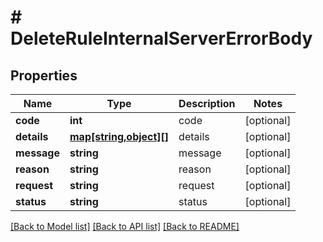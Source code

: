 # # DeleteRuleInternalServerErrorBody

## Properties

Name | Type | Description | Notes
------------ | ------------- | ------------- | -------------
**code** | **int** | code | [optional] 
**details** | [**map[string,object][]**](map.md) | details | [optional] 
**message** | **string** | message | [optional] 
**reason** | **string** | reason | [optional] 
**request** | **string** | request | [optional] 
**status** | **string** | status | [optional] 

[[Back to Model list]](../../README.md#documentation-for-models) [[Back to API list]](../../README.md#documentation-for-api-endpoints) [[Back to README]](../../README.md)


